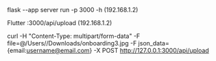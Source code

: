 flask --app server run -p 3000 -h <host> (192.168.1.2)

Flutter
<host>:3000/api/upload (192.168.1.2)

curl -H "Content-Type: multipart/form-data" -F file=@/Users/<username>/Downloads/onboarding3.jpg -F json_data={email:username@email.com} -X POST http://127.0.0.1:3000/api/upload
